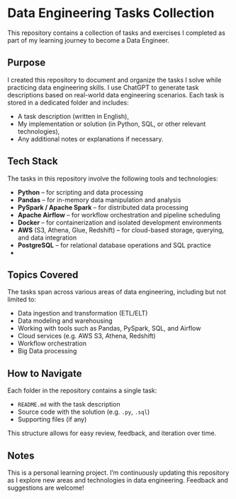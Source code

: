 # Data Engineering Tasks Collection

This repository contains a collection of tasks and exercises I completed as part of my learning journey to become a Data Engineer.

## Purpose

I created this repository to document and organize the tasks I solve while practicing data engineering skills. I use ChatGPT to generate task descriptions based on real-world data engineering scenarios. Each task is stored in a dedicated folder and includes:
- A task description (written in English),
- My implementation or solution (in Python, SQL, or other relevant technologies),
- Any additional notes or explanations if necessary.

## Tech Stack

The tasks in this repository involve the following tools and technologies:

- **Python** – for scripting and data processing
- **Pandas** – for in-memory data manipulation and analysis
- **PySpark / Apache Spark** – for distributed data processing
- **Apache Airflow** – for workflow orchestration and pipeline scheduling
- **Docker** – for containerization and isolated development environments
- **AWS** (S3, Athena, Glue, Redshift) – for cloud-based storage, querying, and data integration
- **PostgreSQL** – for relational database operations and SQL practice
- 
## Topics Covered

The tasks span across various areas of data engineering, including but not limited to:
- Data ingestion and transformation (ETL/ELT)
- Data modeling and warehousing
- Working with tools such as Pandas, PySpark, SQL, and Airflow
- Cloud services (e.g. AWS S3, Athena, Redshift)
- Workflow orchestration
- Big Data processing

## How to Navigate

Each folder in the repository contains a single task:
- `README.md` with the task description
- Source code with the solution (e.g. `.py`, `.sql`)
- Supporting files (if any)

This structure allows for easy review, feedback, and iteration over time.

## Notes

This is a personal learning project. I’m continuously updating this repository as I explore new areas and technologies in data engineering. Feedback and suggestions are welcome!
